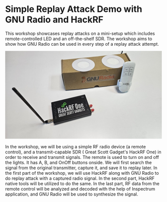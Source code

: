 # Simple Replay Attack Demo with GNU Radio and HackRF

This workshop showcases replay attacks on a mini-setup which includes remote-controlled LED and an off-the-shelf SDR. The workshop aims to show how GNU Radio can be used in every step of a replay attack attempt.  

![mini-setup](./hackrf-setup.jpg)

In the workshop, we will be using a simple RF radio device (a remote control), and a transmit-capable SDR ( Great Scott Gadget's HackRF One) in order to receive and transmit signals. The remote is used to turn on and off the lights. It has A, B, and OnOff buttons onside. We will first search the signal from the original transmitter, capture it, and save it to replay later. In the first part of the workshop, we will use HackRF along with GNU Radio to do replay attack with a captured radio signal. In the second part, HackRF native tools will be utilized to do the same. In the last part, RF data from the remote control will be analyzed and decoded with the help of Inspectrum application, and GNU Radio will be used to synthesize the signal. 
